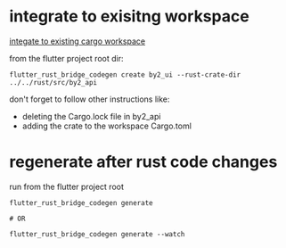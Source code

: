 # integrate to exisitng workspace

[integate to existing cargo workspace](https://cjycode.com/flutter_rust_bridge/guides/how-to/cargo-workspaces)

from the flutter project root dir:

```
flutter_rust_bridge_codegen create by2_ui --rust-crate-dir ../../rust/src/by2_api
```

don't forget to follow other instructions like:

- deleting the Cargo.lock file in by2_api
- adding the crate to the workspace Cargo.toml

# regenerate after rust code changes

run from the flutter project root

```
flutter_rust_bridge_codegen generate

# OR

flutter_rust_bridge_codegen generate --watch
```
